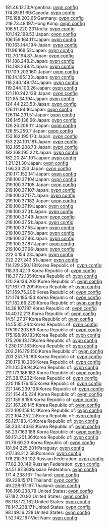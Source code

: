 181.46.12.13:Argentina: [ovpn config](vpn/181_46_12_13.ovpn)  
174.89.81.69:Canada: [ovpn config](vpn/174_89_81_69.ovpn)  
176.198.203.65:Germany: [ovpn config](vpn/176_198_203_65.ovpn)  
219.73.48.197:Hong Kong: [ovpn config](vpn/219_73_48_197.ovpn)  
106.51.220.231:India: [ovpn config](vpn/106_51_220_231.ovpn)  
101.142.198.53:Japan: [ovpn config](vpn/101_142_198_53.ovpn)  
106.159.164.111:Japan: [ovpn config](vpn/106_159_164_111.ovpn)  
110.163.144.194:Japan: [ovpn config](vpn/110_163_144_194.ovpn)  
111.96.169.52:Japan: [ovpn config](vpn/111_96_169_52.ovpn)  
112.70.194.87:Japan: [ovpn config](vpn/112_70_194_87.ovpn)  
114.188.248.2:Japan: [ovpn config](vpn/114_188_248_2.ovpn)  
114.188.248.2:Japan: [ovpn config](vpn/114_188_248_2.ovpn)  
117.109.203.160:Japan: [ovpn config](vpn/117_109_203_160.ovpn)  
118.14.165.133:Japan: [ovpn config](vpn/118_14_165_133.ovpn)  
118.240.149.174:Japan: [ovpn config](vpn/118_240_149_174.ovpn)  
119.244.103.26:Japan: [ovpn config](vpn/119_244_103_26.ovpn)  
121.110.242.139:Japan: [ovpn config](vpn/121_110_242_139.ovpn)  
121.85.34.194:Japan: [ovpn config](vpn/121_85_34_194.ovpn)  
124.44.223.53:Japan: [ovpn config](vpn/124_44_223_53.ovpn)  
126.111.94.16:Japan: [ovpn config](vpn/126_111_94_16.ovpn)  
126.114.231.51:Japan: [ovpn config](vpn/126_114_231_51.ovpn)  
126.145.136.66:Japan: [ovpn config](vpn/126_145_136_66.ovpn)  
126.26.209.111:Japan: [ovpn config](vpn/126_26_209_111.ovpn)  
126.55.250.7:Japan: [ovpn config](vpn/126_55_250_7.ovpn)  
153.162.195.173:Japan: [ovpn config](vpn/153_162_195_173.ovpn)  
153.224.101.181:Japan: [ovpn config](vpn/153_224_101_181.ovpn)  
182.165.208.73:Japan: [ovpn config](vpn/182_165_208_73.ovpn)  
182.168.195.221:Japan: [ovpn config](vpn/182_168_195_221.ovpn)  
182.20.241.101:Japan: [ovpn config](vpn/182_20_241_101.ovpn)  
1.21.121.30:Japan: [ovpn config](vpn/1_21_121_30.ovpn)  
1.66.33.253:Japan: [ovpn config](vpn/1_66_33_253.ovpn)  
210.171.152.141:Japan: [ovpn config](vpn/210_171_152_141.ovpn)  
219.100.37.104:Japan: [ovpn config](vpn/219_100_37_104.ovpn)  
219.100.37.105:Japan: [ovpn config](vpn/219_100_37_105.ovpn)  
219.100.37.107:Japan: [ovpn config](vpn/219_100_37_107.ovpn)  
219.100.37.177:Japan: [ovpn config](vpn/219_100_37_177.ovpn)  
219.100.37.182:Japan: [ovpn config](vpn/219_100_37_182.ovpn)  
219.100.37.19:Japan: [ovpn config](vpn/219_100_37_19.ovpn)  
219.100.37.31:Japan: [ovpn config](vpn/219_100_37_31.ovpn)  
219.100.37.49:Japan: [ovpn config](vpn/219_100_37_49.ovpn)  
219.100.37.51:Japan: [ovpn config](vpn/219_100_37_51.ovpn)  
219.100.37.55:Japan: [ovpn config](vpn/219_100_37_55.ovpn)  
219.100.37.58:Japan: [ovpn config](vpn/219_100_37_58.ovpn)  
219.100.37.86:Japan: [ovpn config](vpn/219_100_37_86.ovpn)  
219.100.37.87:Japan: [ovpn config](vpn/219_100_37_87.ovpn)  
219.100.37.96:Japan: [ovpn config](vpn/219_100_37_96.ovpn)  
222.0.154.23:Japan: [ovpn config](vpn/222_0_154_23.ovpn)  
222.227.243.51:Japan: [ovpn config](vpn/222_227_243_51.ovpn)  
114.129.250.118:Korea Republic of: [ovpn config](vpn/114_129_250_118.ovpn)  
118.33.42.13:Korea Republic of: [ovpn config](vpn/118_33_42_13.ovpn)  
118.37.72.135:Korea Republic of: [ovpn config](vpn/118_37_72_135.ovpn)  
120.29.134.202:Korea Republic of: [ovpn config](vpn/120_29_134_202.ovpn)  
121.167.73.209:Korea Republic of: [ovpn config](vpn/121_167_73_209.ovpn)  
121.169.75.206:Korea Republic of: [ovpn config](vpn/121_169_75_206.ovpn)  
121.174.185.154:Korea Republic of: [ovpn config](vpn/121_174_185_154.ovpn)  
121.182.69.229:Korea Republic of: [ovpn config](vpn/121_182_69_229.ovpn)  
14.39.107.197:Korea Republic of: [ovpn config](vpn/14_39_107_197.ovpn)  
14.40.12.213:Korea Republic of: [ovpn config](vpn/14_40_12_213.ovpn)  
14.51.27.37:Korea Republic of: [ovpn config](vpn/14_51_27_37.ovpn)  
14.55.85.244:Korea Republic of: [ovpn config](vpn/14_55_85_244.ovpn)  
175.197.203.69:Korea Republic of: [ovpn config](vpn/175_197_203_69.ovpn)  
175.198.99.183:Korea Republic of: [ovpn config](vpn/175_198_99_183.ovpn)  
175.209.13.17:Korea Republic of: [ovpn config](vpn/175_209_13_17.ovpn)  
1.230.131.183:Korea Republic of: [ovpn config](vpn/1_230_131_183.ovpn)  
203.216.179.150:Korea Republic of: [ovpn config](vpn/203_216_179_150.ovpn)  
203.251.76.183:Korea Republic of: [ovpn config](vpn/203_251_76_183.ovpn)  
210.179.10.206:Korea Republic of: [ovpn config](vpn/210_179_10_206.ovpn)  
211.105.59.94:Korea Republic of: [ovpn config](vpn/211_105_59_94.ovpn)  
211.173.186.182:Korea Republic of: [ovpn config](vpn/211_173_186_182.ovpn)  
211.38.17.232:Korea Republic of: [ovpn config](vpn/211_38_17_232.ovpn)  
220.118.176.155:Korea Republic of: [ovpn config](vpn/220_118_176_155.ovpn)  
221.146.239.108:Korea Republic of: [ovpn config](vpn/221_146_239_108.ovpn)  
221.154.45.224:Korea Republic of: [ovpn config](vpn/221_154_45_224.ovpn)  
221.159.6.156:Korea Republic of: [ovpn config](vpn/221_159_6_156.ovpn)  
221.167.26.145:Korea Republic of: [ovpn config](vpn/221_167_26_145.ovpn)  
222.100.159.141:Korea Republic of: [ovpn config](vpn/222_100_159_141.ovpn)  
222.104.252.2:Korea Republic of: [ovpn config](vpn/222_104_252_2.ovpn)  
58.127.183.43:Korea Republic of: [ovpn config](vpn/58_127_183_43.ovpn)  
58.233.143.62:Korea Republic of: [ovpn config](vpn/58_233_143_62.ovpn)  
58.237.163.188:Korea Republic of: [ovpn config](vpn/58_237_163_188.ovpn)  
59.151.201.36:Korea Republic of: [ovpn config](vpn/59_151_201_36.ovpn)  
61.76.60.23:Korea Republic of: [ovpn config](vpn/61_76_60_23.ovpn)  
181.94.225.201:Paraguay: [ovpn config](vpn/181_94_225_201.ovpn)  
217.138.212.58:Romania: [ovpn config](vpn/217_138_212_58.ovpn)  
176.210.33.102:Russian Federation: [ovpn config](vpn/176_210_33_102.ovpn)  
77.82.30.149:Russian Federation: [ovpn config](vpn/77_82_30_149.ovpn)  
84.51.97.36:Russian Federation: [ovpn config](vpn/84_51_97_36.ovpn)  
171.4.238.167:Thailand: [ovpn config](vpn/171_4_238_167.ovpn)  
49.228.15.171:Thailand: [ovpn config](vpn/49_228_15_171.ovpn)  
49.228.97.197:Thailand: [ovpn config](vpn/49_228_97_197.ovpn)  
108.160.238.79:United States: [ovpn config](vpn/108_160_238_79.ovpn)  
67.182.20.92:United States: [ovpn config](vpn/67_182_20_92.ovpn)  
68.118.172.182:United States: [ovpn config](vpn/68_118_172_182.ovpn)  
76.147.238.171:United States: [ovpn config](vpn/76_147_238_171.ovpn)  
98.149.16.228:United States: [ovpn config](vpn/98_149_16_228.ovpn)  
1.52.142.167:Viet Nam: [ovpn config](vpn/1_52_142_167.ovpn)  
